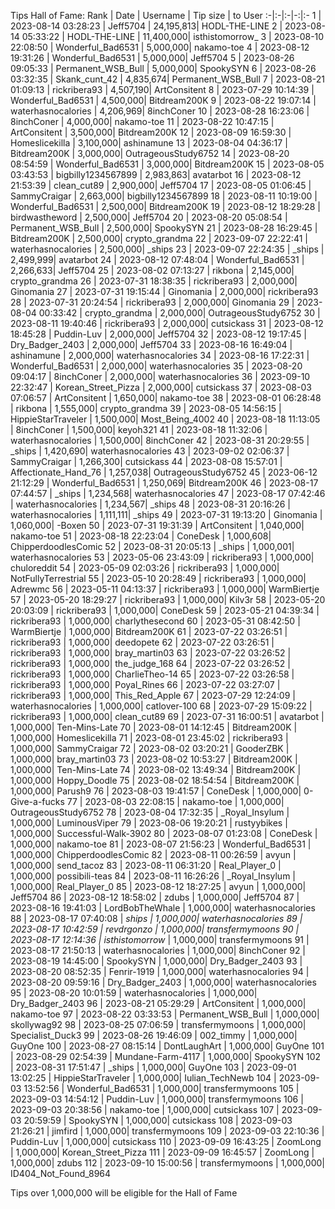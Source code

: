 Tips Hall of Fame:
Rank | Date | Username | Tip size | to User
:-|:-|:-|-:|:-
1 | 2023-08-14 03:28:23 | Jeff5704 | 24,195,813| HODL-THE-LINE
2 | 2023-08-14 05:33:22 | HODL-THE-LINE | 11,400,000| isthistomorrow_
3 | 2023-08-10 22:08:50 | Wonderful_Bad6531 | 5,000,000| nakamo-toe
4 | 2023-08-12 19:31:26 | Wonderful_Bad6531 | 5,000,000| Jeff5704
5 | 2023-08-26 09:05:33 | Permanent_WSB_Bull | 5,000,000| SpookySYN
6 | 2023-08-26 03:32:35 | Skank_cunt_42 | 4,835,674| Permanent_WSB_Bull
7 | 2023-08-21 01:09:13 | rickribera93 | 4,507,190| ArtConsitent
8 | 2023-07-29 10:14:39 | Wonderful_Bad6531 | 4,500,000| Bitdream200K
9 | 2023-08-22 19:07:14 | waterhasnocalories | 4,206,969| 8inchConer
10 | 2023-08-28 16:23:06 | 8inchConer | 4,000,000| nakamo-toe
11 | 2023-08-22 10:47:15 | ArtConsitent | 3,500,000| Bitdream200K
12 | 2023-08-09 16:59:30 | Homeslicekilla | 3,100,000| ashinamune
13 | 2023-08-04 04:36:17 | Bitdream200K | 3,000,000| OutrageousStudy6752
14 | 2023-08-20 08:54:59 | Wonderful_Bad6531 | 3,000,000| Bitdream200K
15 | 2023-08-05 03:43:53 | bigbilly1234567899 | 2,983,863| avatarbot
16 | 2023-08-12 21:53:39 | clean_cut89 | 2,900,000| Jeff5704
17 | 2023-08-05 01:06:45 | SammyCraigar | 2,663,000| bigbilly1234567899
18 | 2023-08-11 10:19:00 | Wonderful_Bad6531 | 2,500,000| Bitdream200K
19 | 2023-08-12 18:29:28 | birdwastheword | 2,500,000| Jeff5704
20 | 2023-08-20 05:08:54 | Permanent_WSB_Bull | 2,500,000| SpookySYN
21 | 2023-08-28 16:29:45 | Bitdream200K | 2,500,000| crypto_grandma
22 | 2023-09-07 22:22:41 | waterhasnocalories | 2,500,000| _ships
23 | 2023-09-07 22:24:35 | _ships | 2,499,999| avatarbot
24 | 2023-08-12 07:48:04 | Wonderful_Bad6531 | 2,266,633| Jeff5704
25 | 2023-08-02 07:13:27 | rikbona | 2,145,000| crypto_grandma
26 | 2023-07-31 18:38:35 | rickribera93 | 2,000,000| Ginomania
27 | 2023-07-31 19:15:44 | Ginomania | 2,000,000| rickribera93
28 | 2023-07-31 20:24:54 | rickribera93 | 2,000,000| Ginomania
29 | 2023-08-04 00:33:42 | crypto_grandma | 2,000,000| OutrageousStudy6752
30 | 2023-08-11 19:40:46 | rickribera93 | 2,000,000| cutsickass
31 | 2023-08-12 18:45:28 | Puddin-Luv | 2,000,000| Jeff5704
32 | 2023-08-12 19:17:45 | Dry_Badger_2403 | 2,000,000| Jeff5704
33 | 2023-08-16 16:49:04 | ashinamune | 2,000,000| waterhasnocalories
34 | 2023-08-16 17:22:31 | Wonderful_Bad6531 | 2,000,000| waterhasnocalories
35 | 2023-08-20 09:04:17 | 8inchConer | 2,000,000| waterhasnocalories
36 | 2023-09-10 22:32:47 | Korean_Street_Pizza | 2,000,000| cutsickass
37 | 2023-08-03 07:06:57 | ArtConsitent | 1,650,000| nakamo-toe
38 | 2023-08-01 06:28:48 | rikbona | 1,555,000| crypto_grandma
39 | 2023-08-05 14:56:15 | HippieStarTraveler | 1,500,000| Most_Being_4002
40 | 2023-08-18 11:13:05 | 8inchConer | 1,500,000| keyoh321
41 | 2023-08-18 11:32:06 | waterhasnocalories | 1,500,000| 8inchConer
42 | 2023-08-31 20:29:55 | _ships | 1,420,690| waterhasnocalories
43 | 2023-09-02 02:06:37 | SammyCraigar | 1,266,300| cutsickass
44 | 2023-08-08 15:57:01 | Affectionate_Hand_76 | 1,257,038| OutrageousStudy6752
45 | 2023-06-12 21:12:29 | Wonderful_Bad6531 | 1,250,069| Bitdream200K
46 | 2023-08-17 07:44:57 | _ships | 1,234,568| waterhasnocalories
47 | 2023-08-17 07:42:46 | waterhasnocalories | 1,234,567| _ships
48 | 2023-08-31 20:16:26 | waterhasnocalories | 1,111,111| _ships
49 | 2023-07-31 19:13:20 | Ginomania | 1,060,000| -Boxen
50 | 2023-07-31 19:31:39 | ArtConsitent | 1,040,000| nakamo-toe
51 | 2023-08-18 22:23:04 | ConeDesk | 1,000,608| ChipperdoodlesComic
52 | 2023-08-31 20:05:13 | _ships | 1,000,001| waterhasnocalories
53 | 2023-05-06 23:43:09 | rickribera93 | 1,000,000| chuloreddit
54 | 2023-05-09 02:03:26 | rickribera93 | 1,000,000| NotFullyTerrestrial
55 | 2023-05-10 20:28:49 | rickribera93 | 1,000,000| Adrewmc
56 | 2023-05-11 04:13:37 | rickribera93 | 1,000,000| WarmBiertje
57 | 2023-05-20 18:29:27 | rickribera93 | 1,000,000| Kilv3r
58 | 2023-05-20 20:03:09 | rickribera93 | 1,000,000| ConeDesk
59 | 2023-05-21 04:39:34 | rickribera93 | 1,000,000| charlythesecond
60 | 2023-05-31 08:42:50 | WarmBiertje | 1,000,000| Bitdream200K
61 | 2023-07-22 03:26:51 | rickribera93 | 1,000,000| deedopete
62 | 2023-07-22 03:26:51 | rickribera93 | 1,000,000| bray_martin03
63 | 2023-07-22 03:26:52 | rickribera93 | 1,000,000| the_judge_168
64 | 2023-07-22 03:26:52 | rickribera93 | 1,000,000| CharlieTheo-14
65 | 2023-07-22 03:26:58 | rickribera93 | 1,000,000| Poyal_Rines
66 | 2023-07-22 03:27:07 | rickribera93 | 1,000,000| This_Red_Apple
67 | 2023-07-29 12:24:09 | waterhasnocalories | 1,000,000| catlover-100
68 | 2023-07-29 15:09:22 | rickribera93 | 1,000,000| clean_cut89
69 | 2023-07-31 16:00:51 | avatarbot | 1,000,000| Ten-Mins-Late
70 | 2023-08-01 14:12:45 | Bitdream200K | 1,000,000| Homeslicekilla
71 | 2023-08-01 23:45:02 | rickribera93 | 1,000,000| SammyCraigar
72 | 2023-08-02 03:20:21 | GooderZBK | 1,000,000| bray_martin03
73 | 2023-08-02 10:53:27 | Bitdream200K | 1,000,000| Ten-Mins-Late
74 | 2023-08-02 13:49:34 | Bitdream200K | 1,000,000| Hoppy_Doodle
75 | 2023-08-02 18:54:54 | Bitdream200K | 1,000,000| Parush9
76 | 2023-08-03 19:41:57 | ConeDesk | 1,000,000| 0-Give-a-fucks
77 | 2023-08-03 22:08:15 | nakamo-toe | 1,000,000| OutrageousStudy6752
78 | 2023-08-04 17:32:35 | _Royal_Insylum | 1,000,000| LuminousViper
79 | 2023-08-06 19:20:21 | rustyybikes | 1,000,000| Successful-Walk-3902
80 | 2023-08-07 01:23:08 | ConeDesk | 1,000,000| nakamo-toe
81 | 2023-08-07 21:56:23 | Wonderful_Bad6531 | 1,000,000| ChipperdoodlesComic
82 | 2023-08-11 00:26:59 | avyun | 1,000,000| send_tacoz
83 | 2023-08-11 06:31:20 | Real_Player_0 | 1,000,000| possibili-teas
84 | 2023-08-11 16:26:26 | _Royal_Insylum | 1,000,000| Real_Player_0
85 | 2023-08-12 18:27:25 | avyun | 1,000,000| Jeff5704
86 | 2023-08-12 18:58:02 | zdubs | 1,000,000| Jeff5704
87 | 2023-08-16 19:41:03 | LordBobTheWhale | 1,000,000| waterhasnocalories
88 | 2023-08-17 07:40:08 | _ships | 1,000,000| waterhasnocalories
89 | 2023-08-17 10:42:59 | revdrgonzo | 1,000,000| transfermymoons
90 | 2023-08-17 12:14:36 | isthistomorrow_ | 1,000,000| transfermymoons
91 | 2023-08-17 21:50:13 | waterhasnocalories | 1,000,000| 8inchConer
92 | 2023-08-19 14:45:00 | SpookySYN | 1,000,000| Dry_Badger_2403
93 | 2023-08-20 08:52:35 | Fenrir-1919 | 1,000,000| waterhasnocalories
94 | 2023-08-20 09:59:16 | Dry_Badger_2403 | 1,000,000| waterhasnocalories
95 | 2023-08-20 10:01:59 | waterhasnocalories | 1,000,000| Dry_Badger_2403
96 | 2023-08-21 05:29:29 | ArtConsitent | 1,000,000| nakamo-toe
97 | 2023-08-22 03:33:53 | Permanent_WSB_Bull | 1,000,000| skollywag92
98 | 2023-08-25 07:06:59 | transfermymoons | 1,000,000| Specialist_Duck3
99 | 2023-08-26 19:46:09 | 002_timmy | 1,000,000| GuyOne
100 | 2023-08-27 08:15:14 | DontLaughArt | 1,000,000| GuyOne
101 | 2023-08-29 02:54:39 | Mundane-Farm-4117 | 1,000,000| SpookySYN
102 | 2023-08-31 17:51:47 | _ships | 1,000,000| GuyOne
103 | 2023-09-01 13:02:25 | HippieStarTraveler | 1,000,000| Iulian_TechNewb
104 | 2023-09-03 13:52:56 | Wonderful_Bad6531 | 1,000,000| transfermymoons
105 | 2023-09-03 14:54:12 | Puddin-Luv | 1,000,000| transfermymoons
106 | 2023-09-03 20:38:56 | nakamo-toe | 1,000,000| cutsickass
107 | 2023-09-03 20:59:59 | SpookySYN | 1,000,000| cutsickass
108 | 2023-09-03 21:26:21 | jimfird | 1,000,000| transfermymoons
109 | 2023-09-03 22:10:36 | Puddin-Luv | 1,000,000| cutsickass
110 | 2023-09-09 16:43:25 | ZoomLong | 1,000,000| Korean_Street_Pizza
111 | 2023-09-09 16:45:57 | ZoomLong | 1,000,000| zdubs
112 | 2023-09-10 15:00:56 | transfermymoons | 1,000,000| ID404_Not_Found_8964

Tips over 1,000,000 will be eligible for the Hall of Fame
